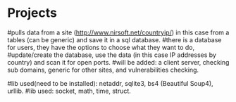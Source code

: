 # Projects
#pulls data from a site (http://www.nirsoft.net/countryip/) in this case from a tables (can be generic) and save it in a sql database. 
#there is a database for users, they have the options to choose what they want to do, 
#update/create the database, use the data (in this case IP addresses by country) and scan it for open ports.
#will be added: a client server, checking sub domains,  generic for other sites, and vulnerabilities checking.

#lib used(need to be installed): netaddr, sqlite3, bs4 (Beautiful Soup4), urllib.
#lib used: socket, math, time, struct.

